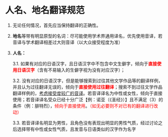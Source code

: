 # 人名、地名翻译规范

1. 无论任何情况，首先应当保持翻译的正确性。

2. **地名**等带有明显原型的名词：尽可能使用学术界通用译名，优先使用音译，若音译与学术翻译相差过大则音译（以大众接受程度为准）

3. **人名：**

   3.1. 如果有对应的日语汉字，且日语汉字中不包含中文生僻字，倾向于<span style="color:red">**直接使用日语汉字**</span>（含有不易输入的生僻字视为没有对应汉字）；

   3.2. 没有对应的日语汉字，但是能够搜索到过往其他文学作品等的翻译样例，并且认为过往翻译无误的，倾向于<span style="color:red">**直接使用过往翻译**</span>；搜索不到过往文学作品翻译样例的，<span style="text-decoration:underline">考虑接受度较广的音译</span>。若音译译名为中性或女性，倾向于直接使用；若音译译名受众已经十分广泛【例：诺亚（《圣经》）】且不满足（3）的条件（例：腓特烈），<span style="color:red">倾向于直接使用</span>。<span style="color:red">（如无必要则不对已有的翻译进行改动）</span>

   3.3. 若音译译名明显为男性，且角色没有表现出明显的男性气质，经过讨论之后选择带有中性或女性气质，且发音与日语类似的汉字作为名字
